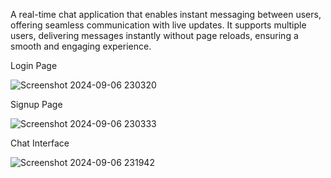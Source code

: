 A real-time chat application that enables instant messaging between users, 
offering seamless communication with live updates. 
It supports multiple users, delivering messages instantly without page reloads, ensuring a smooth and engaging experience.

Login Page


![Screenshot 2024-09-06 230320](https://github.com/user-attachments/assets/0b71a964-e267-4b78-87e1-0af868072068)


Signup Page


![Screenshot 2024-09-06 230333](https://github.com/user-attachments/assets/6e5b94ba-3b74-4547-9c80-89e68c6f440e)


Chat Interface


![Screenshot 2024-09-06 231942](https://github.com/user-attachments/assets/abec0a0f-9fd1-4c5e-9c0b-d9d8b1a4924f)
